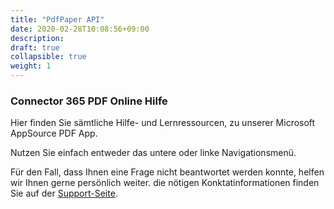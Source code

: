 ```yaml
---
title: "PdfPaper API"
date: 2020-02-28T10:08:56+09:00
description: 
draft: true
collapsible: true
weight: 1
---
```

### Connector 365 PDF Online Hilfe

Hier finden Sie sämtliche Hilfe- und Lernressourcen, zu unserer Microsoft AppSource PDF App.

Nutzen Sie einfach entweder das untere oder linke Navigationsmenü.

Für den Fall, dass Ihnen eine Frage nicht beantwortet werden konnte, helfen wir Ihnen gerne persönlich weiter. die nötigen Konktatinformationen finden Sie auf der [Support-Seite](de-de/apps/help-and-support/).